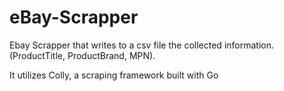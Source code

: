 # eBay-Scrapper

Ebay Scrapper that writes to a csv file the collected information. (ProductTitle, ProductBrand, MPN).

It utilizes Colly, a scraping framework built with Go
